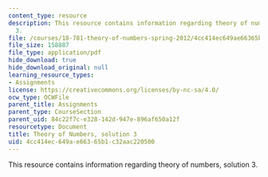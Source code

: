 ```yaml
---
content_type: resource
description: This resource contains information regarding theory of numbers, solution
  3.
file: /courses/18-781-theory-of-numbers-spring-2012/4cc414ec649ae66365b1c32aac220500_MIT18_781S12_pset3sol.pdf
file_size: 158887
file_type: application/pdf
hide_download: true
hide_download_original: null
learning_resource_types:
- Assignments
license: https://creativecommons.org/licenses/by-nc-sa/4.0/
ocw_type: OCWFile
parent_title: Assignments
parent_type: CourseSection
parent_uid: 84c22f7c-e328-142d-947e-896af650a12f
resourcetype: Document
title: Theory of Numbers, solution 3
uid: 4cc414ec-649a-e663-65b1-c32aac220500
---
```

This resource contains information regarding theory of numbers, solution 3.